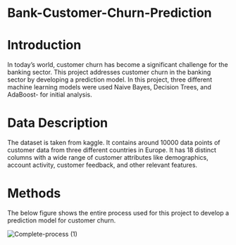 # Bank-Customer-Churn-Prediction

# Introduction

In today’s world, customer churn has become a significant challenge for the banking sector.
This project addresses customer churn in the banking sector by developing a prediction
model. In this project, three different machine learning models were used Naive Bayes, Decision
Trees, and AdaBoost- for initial analysis.

# Data Description

The dataset is taken from kaggle. It contains around 10000 data points of customer
data from three different countries in Europe. It has 18 distinct columns with a wide range of
customer attributes like demographics, account activity, customer feedback, and other relevant
features.

# Methods

The below figure shows the entire process used for this project to develop a prediction model for customer churn.

![Complete-process (1)](https://github.com/varun-crypto/Bank-Customer-Churn-Prediction/assets/69026838/de6500b5-65c6-41e2-a333-2d3c66fc7069)
